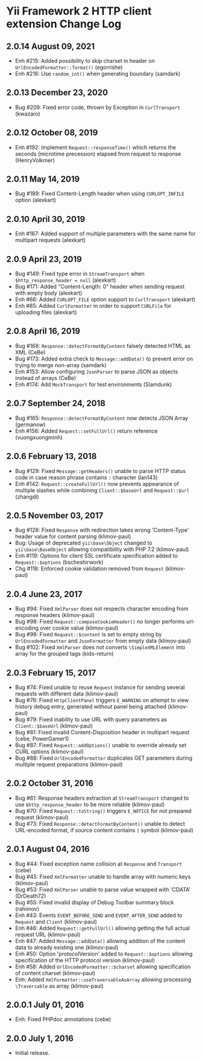 Yii Framework 2 HTTP client extension Change Log
================================================

2.0.14 August 09, 2021
----------------------

- Enh #215: Added possibility to skip charset in header on `UrlEncodedFormatter::format()` (egorrishe)
- Enh #216: Use `random_int()` when generating boundary (samdark)


2.0.13 December 23, 2020
------------------------

- Bug #209: Fixed error code, thrown by Exception in `CurlTransport` (kwazaro)


2.0.12 October 08, 2019
-----------------------

- Enh #192: Implement `Request::responseTime()` which returns the seconds (microtime precession) elapsed from request to response (HenryVolkmer)


2.0.11 May 14, 2019
-------------------

- Bug #189: Fixed Content-Length header when using `CURLOPT_INFILE` option (alexkart)


2.0.10 April 30, 2019
---------------------

- Enh #167: Added support of multiple parameters with the same name for multipart requests (alexkart)


2.0.9 April 23, 2019
--------------------

- Bug #149: Fixed type error in `StreamTransport` when `$http_response_header = null` (alexkart)
- Bug #171: Added "Content-Length: 0" header when sending request with empty body (alexkart)
- Enh #66: Added `CURLOPT_FILE` option support to `CurlTransport` (alexkart)
- Enh #85: Added `CurlFormatter` in order to support `CURLFile` for uploading files (alexkart)


2.0.8 April 16, 2019
--------------------

- Bug #168: `Response::detectFormatByContent` falsely detected HTML as XML (CeBe)
- Bug #173: Added extra check to `Message::addData()` to prevent error on trying to merge non-array (samdark)
- Enh #153: Allow configuring `JsonParser` to parse JSON as objects instead of arrays (CeBe)
- Enh #174: Add `MockTransport` for test environments (Slamdunk)


2.0.7 September 24, 2018
------------------------

- Bug #165: `Response::detectFormatByContent` now detects JSON Array (germanow)
- Enh #156: Added `Request::setFullUrl()` return reference (vuongxuongminh)


2.0.6 February 13, 2018
-----------------------

- Bug #129: Fixed `Message::getHeaders()` unable to parse HTTP status code in case reason phrase contains `:` character (lan143)
- Enh #142: `Request::createFullUrl()` now prevents appearance of multiple slashes while combining `Client::$baseUrl` and `Request::$url` (zhangdi)


2.0.5 November 03, 2017
-----------------------

- Bug #128: Fixed `Response` with redirection takes wrong 'Content-Type' header value for content parsing (klimov-paul)
- Bug: Usage of deprecated `yii\base\Object` changed to `yii\base\BaseObject` allowing compatibility with PHP 7.2 (klimov-paul)
- Enh #119: Options for client SSL certificate specification added to `Request::$options` (bscheshirwork)
- Chg #118: Enforced cookie validation removed from `Request` (klimov-paul)


2.0.4 June 23, 2017
-------------------

- Bug #94: Fixed `XmlParser` does not respects character encoding from response headers (klimov-paul)
- Bug #98: Fixed `Request::composeCookieHeader()` no longer performs url-encoding over cookie value (klimov-paul)
- Bug #99: Fixed `Request::$content` is set to empty string by `UrlEncodedFormatter` and `JsonFormatter` from empty data (klimov-paul)
- Bug #102: Fixed `XmlParser` does not converts `\SimpleXMLElement` into array for the grouped tags (kids-return)


2.0.3 February 15, 2017
-----------------------

- Bug #74: Fixed unable to reuse `Request` instance for sending several requests with different data (klimov-paul)
- Bug #76: Fixed `HttpClientPanel` triggers `E_WARNING` on attempt to view history debug entry, generated without panel being attached (klimov-paul)
- Bug #79: Fixed inability to use URL with query parameters as `Client::$baseUrl` (klimov-paul)
- Bug #81: Fixed invalid Content-Disposition header in multipart request (cebe, PowerGamer1)
- Bug #87: Fixed `Request::addOptions()` unable to override already set CURL options (klimov-paul)
- Bug #88: Fixed `UrlEncodedFormatter` duplicates GET parameters during multiple request preparations (klimov-paul)


2.0.2 October 31, 2016
----------------------

- Bug #61: Response headers extraction at `StreamTransport` changed to use `$http_response_header` to be more reliable (klimov-paul)
- Bug #70: Fixed `Request::toString()` triggers `E_NOTICE` for not prepared request (klimov-paul)
- Bug #73: Fixed `Response::detectFormatByContent()` unable to detect URL-encoded format, if source content contains `|` symbol (klimov-paul)


2.0.1 August 04, 2016
---------------------

- Bug #44: Fixed exception name collision at `Response` and `Transport` (cebe)
- Bug #45: Fixed `XmlFormatter` unable to handle array with numeric keys (klimov-paul)
- Bug #53: Fixed `XmlParser` unable to parse value wrapped with 'CDATA' (DrDeath72)
- Bug #55: Fixed invalid display of Debug Toolbar summary block (rahimov)
- Enh #43: Events `EVENT_BEFORE_SEND` and `EVENT_AFTER_SEND` added to `Request` and `Client` (klimov-paul)
- Enh #46: Added `Request::getFullUrl()` allowing getting the full actual request URL (klimov-paul)
- Enh #47: Added `Message::addData()` allowing addition of the content data to already existing one (klimov-paul)
- Enh #50: Option 'protocolVersion' added to `Request::$options` allowing specification of the HTTP protocol version (klimov-paul)
- Enh #58: Added `UrlEncodedFormatter::$charset` allowing specification of content charset (klimov-paul)
- Enh: Added `XmlFormatter::useTraversableAsArray` allowing processing `\Traversable` as array (klimov-paul)


2.0.0.1 July 01, 2016
---------------------

- Enh: Fixed PHPdoc annotations (cebe)


2.0.0 July 1, 2016
------------------

- Initial release.
